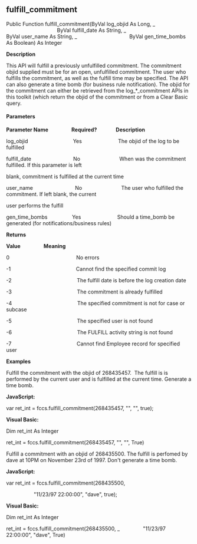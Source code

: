 fulfill_commitment
------------------

Public Function fulfill_commitment(ByVal log_objid As Long, _
                                   ByVal fulfill_date As String, _
                                   ByVal user_name As String, _
                                   ByVal gen_time_bombs As Boolean) As Integer

**Description**

This API will fulfill a previously unfulfilled commitment. The commitment objid supplied must be for an open, unfulfilled commitment. The user who fulfills the commitment, as well as the fulfill time may be specified. The API can also generate a time bomb (for business rule notification). The objid for the commitment can either be retrieved from the log_*_commitment APIs in this toolkit (which return the objid of the commitment or from a Clear Basic query.

#### Parameters
**Parameter Name**                **Required?**             **Description**

log_objid                               Yes                         The objid of the log to be fulfilled

fulfill_date                             No                           When was the commitment fulfilled. If this parameter is left

blank, commitment is fulfilled at the current time

user_name                             No                           The user who fulfilled the commitment. If left blank, the current

user performs the fulfill

gen_time_bombs                 Yes                         Should a time_bomb be generated (for notifications/business rules)

**Returns**

**Value**                **Meaning**

0                                              No errors

-1                                             Cannot find the specified commit log

-2                                             The fulfill date is before the log creation date

-3                                             The commitment is already fulfilled

-4                                             The specified commitment is not for case or subcase

-5                                             The specified user is not found

-6                                             The FULFILL activity string is not found

-7                                             Cannot find Employee record for specified user

**Examples**

 Fulfill the commitment with the objid of 268435457.  The fulfill is is performed by the current user and is fulfilled at the current time. Generate a time bomb.

**JavaScript:**

var ret_int = fccs.fulfill_commitment(268435457, "", "", true);

**Visual Basic:**

Dim ret_int As Integer

ret_int = fccs.fulfill_commitment(268435457, "", "", True)

 Fulfill a commitment with an objid of 268435500. The fulfill is perfomed by dave at 10PM on November 23rd of 1997. Don't generate a time bomb.

**JavaScript:**

var ret_int = fccs.fulfill_commitment(268435500,

                   "11/23/97 22:00:00", "dave", true);

**Visual Basic:**

Dim ret_int As Integer

ret_int = fccs.fulfill_commitment(268435500, _
               "11/23/97 22:00:00", "dave", True)